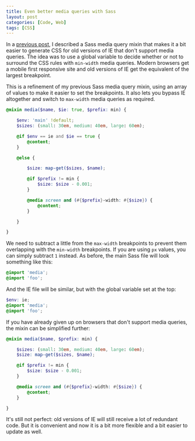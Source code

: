 ```yaml
---
title: Even better media queries with Sass
layout: post
categories: [Code, Web]
tags: [CSS]
---
```


In a [previous post](/2015/02/sass-media-queries-and-ie8/), I described a Sass media query mixin that makes it a bit easier to generate CSS for old versions of IE that don't support media queries. The idea was to use a global variable to decide whether or not to surround the CSS rules with `min-width` media queries. Modern browsers get a mobile first responsive site and old versions of IE get the equivalent of the largest breakpoint.

This is a refinement of my previous Sass media query mixin, using an array of values to make it easier to set the breakpoints. It also lets you bypass IE altogether and switch to `max-width` media queries as required.

~~~~~~~~ scss
@mixin media($name, $ie: true, $prefix: min) {

    $env: 'main' !default;
    $sizes: (small: 30em, medium: 40em, large: 60em);

    @if $env == ie and $ie == true {
        @content;
    }

    @else {

        $size: map-get($sizes, $name);

        @if $prefix != min {
            $size: $size - 0.001;
        }

        @media screen and (#{$prefix}-width: #{$size}) {
            @content;
        }

    }

}
~~~~~~~~

We need to subtract a little from the `max-width` breakpoints to prevent them overlapping with the `min-width` breakpoints. If you are using `px` values, you can simply subtract `1` instead. As before, the main Sass file will look something like this:

~~~~~~~~ scss
@import 'media';
@import 'foo';
~~~~~~~~

And the IE file will be similar, but with the global variable set at the top:

~~~~~~~~ scss
$env: ie;
@import 'media';
@import 'foo';
~~~~~~~~

If you have already given up on browsers that don't support media queries, the mixin can be simplified further:

~~~~~~~~ scss
@mixin media($name, $prefix: min) {

    $sizes: (small: 30em, medium: 40em, large: 60em);
    $size: map-get($sizes, $name);

    @if $prefix != min {
        $size: $size - 0.001;
    }

    @media screen and (#{$prefix}-width: #{$size}) {
        @content;
    }

}
~~~~~~~~

It's still not perfect: old versions of IE will still receive a lot of redundant code. But it is convenient and now it is a bit more flexible and a bit easier to update as well.
